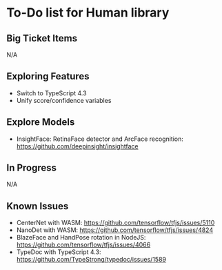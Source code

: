 # To-Do list for Human library

## Big Ticket Items

N/A

## Exploring Features

- Switch to TypeScript 4.3
- Unify score/confidence variables

## Explore Models

- InsightFace: RetinaFace detector and ArcFace recognition: <https://github.com/deepinsight/insightface>  

## In Progress

N/A

## Known Issues

- CenterNet with WASM: <https://github.com/tensorflow/tfjs/issues/5110>
- NanoDet with WASM: <https://github.com/tensorflow/tfjs/issues/4824>
- BlazeFace and HandPose rotation in NodeJS: <https://github.com/tensorflow/tfjs/issues/4066>
- TypeDoc with TypeScript 4.3: <https://github.com/TypeStrong/typedoc/issues/1589>
